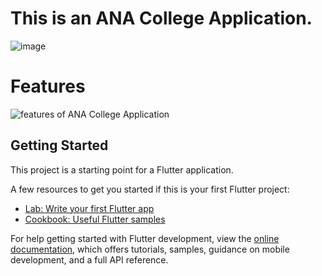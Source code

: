 #  This is an ANA College Application.
![image](https://github.com/Techauhan/ANA/assets/88832979/06472da0-292a-4949-bba1-e7291ed1b160)


# Features
![features of ANA College Application](https://github.com/Techauhan/ANA/assets/88832979/7066f064-aeb3-4498-bf40-9b96af711811)



## Getting Started

This project is a starting point for a Flutter application.

A few resources to get you started if this is your first Flutter project:

- [Lab: Write your first Flutter app](https://docs.flutter.dev/get-started/codelab)
- [Cookbook: Useful Flutter samples](https://docs.flutter.dev/cookbook)

For help getting started with Flutter development, view the
[online documentation](https://docs.flutter.dev/), which offers tutorials,
samples, guidance on mobile development, and a full API reference.
